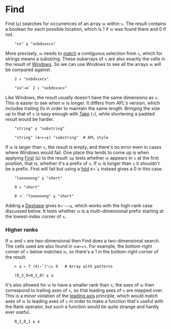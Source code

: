 # Find

Find (`⍷`) searches for occurrences of an array `𝕨` within `𝕩`. The result contains a boolean for each possible location, which is 1 if `𝕨` was found there and 0 if not.

        "xx" ⍷ "xxbdxxxcx"

More precisely, `𝕨` needs to [match](match.md) a contiguous selection from `𝕩`, which for strings means a substring. These subarrays of `𝕩` are also exactly the cells in the result of [Windows](windows.md). So we can use Windows to see all the arrays `𝕨` will be compared against.

        2 ↕ "xxbdxxxcx"

        "xx"⊸≡˘ 2 ↕ "xxbdxxxcx"

Like Windows, the result usually doesn't have the same dimensions as `𝕩`. This is easier to see when `𝕨` is longer. It differs from APL's version, which includes trailing 0s in order to maintain the same length. Bringing the size up to that of `𝕩` is easy enough with [Take](take.md) (`↑`), while shortening a padded result would be harder.

        "string" ⍷ "substring"

        "string" (≢∘⊢↑⍷) "substring"  # APL style

If `𝕨` is larger than `𝕩`, the result is empty, and there's no error even in cases where Windows would fail. One place this tends to come up is when applying [First](pick.md#first) (`⊑`) to the result: `⊑⍷` tests whether `𝕨` appears in `𝕩` at the first position, that is, whether it's a prefix of `𝕩`. If `𝕨` is longer than `𝕩` it shouldn't be a prefix. First will fail but using a [fold](fold.md) `0⊣´⍷` instead gives a 0 in this case.

        "loooooong" ⍷ "short"

        9 ↕ "short"

        0 ⊣´ "loooooong" ⍷ "short"

Adding a [Deshape](reshape.md#deshape) gives `0⊣´⥊∘⍷`, which works with the high-rank case discussed below. It tests whether `𝕨` is a multi-dimensional prefix starting at the lowest-index corner of `𝕩`.

### Higher ranks

If `𝕨` and `𝕩` are two-dimensional then Find does a two-dimensional search. The cells used are also found in `𝕨≢⊸↕𝕩`. For example, the bottom-right corner of `𝕩` below matches `𝕨`, so there's a 1 in the bottom-right corner of the result.

        ⊢ a ← 7 (4|⋆˜)⌜○↕ 9   # Array with patterns

        (0‿3‿0≍0‿1‿0) ⍷ a

It's also allowed for `𝕨` to have a smaller rank than `𝕩`; the axes of `𝕨` then correspond to trailing axes of `𝕩`, so that leading axes of `𝕩` are mapped over. This is a minor violation of the [leading axis](leading.md) principle, which would match axes of `𝕨` to leading axes of `𝕩` in order to make a function that's useful with the Rank operator, but such a function would be quite strange and hardly ever useful.

        0‿1‿0‿1 ⍷ a
